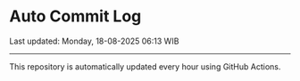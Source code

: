 # Auto Commit Log

Last updated: Monday, 18-08-2025 06:13 WIB

---

This repository is automatically updated every hour using GitHub Actions.
